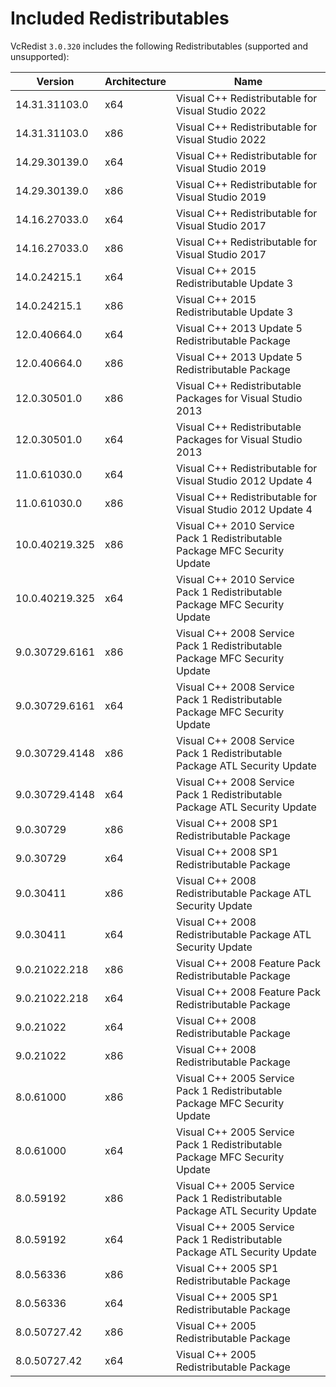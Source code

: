 ﻿# Included Redistributables

VcRedist `3.0.320` includes the following Redistributables (supported and unsupported):

| Version        | Architecture | Name                                                                       |
| -------------- | ------------ | -------------------------------------------------------------------------- |
| 14.31.31103.0  | x64          | Visual C++ Redistributable for Visual Studio 2022                          |
| 14.31.31103.0  | x86          | Visual C++ Redistributable for Visual Studio 2022                          |
| 14.29.30139.0  | x64          | Visual C++ Redistributable for Visual Studio 2019                          |
| 14.29.30139.0  | x86          | Visual C++ Redistributable for Visual Studio 2019                          |
| 14.16.27033.0  | x64          | Visual C++ Redistributable for Visual Studio 2017                          |
| 14.16.27033.0  | x86          | Visual C++ Redistributable for Visual Studio 2017                          |
| 14.0.24215.1   | x64          | Visual C++ 2015 Redistributable Update 3                                   |
| 14.0.24215.1   | x86          | Visual C++ 2015 Redistributable Update 3                                   |
| 12.0.40664.0   | x64          | Visual C++ 2013 Update 5 Redistributable Package                           |
| 12.0.40664.0   | x86          | Visual C++ 2013 Update 5 Redistributable Package                           |
| 12.0.30501.0   | x86          | Visual C++ Redistributable Packages for Visual Studio 2013                 |
| 12.0.30501.0   | x64          | Visual C++ Redistributable Packages for Visual Studio 2013                 |
| 11.0.61030.0   | x64          | Visual C++ Redistributable for Visual Studio 2012 Update 4                 |
| 11.0.61030.0   | x86          | Visual C++ Redistributable for Visual Studio 2012 Update 4                 |
| 10.0.40219.325 | x86          | Visual C++ 2010 Service Pack 1 Redistributable Package MFC Security Update |
| 10.0.40219.325 | x64          | Visual C++ 2010 Service Pack 1 Redistributable Package MFC Security Update |
| 9.0.30729.6161 | x86          | Visual C++ 2008 Service Pack 1 Redistributable Package MFC Security Update |
| 9.0.30729.6161 | x64          | Visual C++ 2008 Service Pack 1 Redistributable Package MFC Security Update |
| 9.0.30729.4148 | x86          | Visual C++ 2008 Service Pack 1 Redistributable Package ATL Security Update |
| 9.0.30729.4148 | x64          | Visual C++ 2008 Service Pack 1 Redistributable Package ATL Security Update |
| 9.0.30729      | x86          | Visual C++ 2008 SP1 Redistributable Package                                |
| 9.0.30729      | x64          | Visual C++ 2008 SP1 Redistributable Package                                |
| 9.0.30411      | x86          | Visual C++ 2008 Redistributable Package ATL Security Update                |
| 9.0.30411      | x64          | Visual C++ 2008 Redistributable Package ATL Security Update                |
| 9.0.21022.218  | x86          | Visual C++ 2008 Feature Pack Redistributable Package                       |
| 9.0.21022.218  | x64          | Visual C++ 2008 Feature Pack Redistributable Package                       |
| 9.0.21022      | x64          | Visual C++ 2008 Redistributable Package                                    |
| 9.0.21022      | x86          | Visual C++ 2008 Redistributable Package                                    |
| 8.0.61000      | x86          | Visual C++ 2005 Service Pack 1 Redistributable Package MFC Security Update |
| 8.0.61000      | x64          | Visual C++ 2005 Service Pack 1 Redistributable Package MFC Security Update |
| 8.0.59192      | x86          | Visual C++ 2005 Service Pack 1 Redistributable Package ATL Security Update |
| 8.0.59192      | x64          | Visual C++ 2005 Service Pack 1 Redistributable Package ATL Security Update |
| 8.0.56336      | x86          | Visual C++ 2005 SP1 Redistributable Package                                |
| 8.0.56336      | x64          | Visual C++ 2005 SP1 Redistributable Package                                |
| 8.0.50727.42   | x86          | Visual C++ 2005 Redistributable Package                                    |
| 8.0.50727.42   | x64          | Visual C++ 2005 Redistributable Package                                    |
